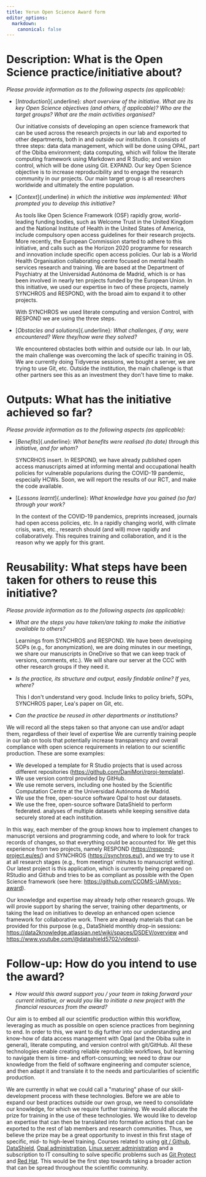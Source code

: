 ```yaml
---
title: Yerun Open Science Award form
editor_options:
  markdown:
    canonical: false
---
```


# Description: What is the Open Science practice/initiative about?

*Please provide information as to the following aspects (as applicable):*

-   [*Introduction*]{.underline}*: short overview of the initiative. What are
    its key Open Science objectives (and others, if applicable)? Who are the
    target groups? What are the main activities organised?*

    Our initiative consists of developing an open science framework that can be
    used across the research projects in our lab and exported to other
    departments, both in and outside our institution. It consists of three
    steps: data data management, which will be done using OPAL, part of the
    Obiba environment; data computing, which will follow the literate computing
    framework using Markdown and R Studio; and version control, which will be
    done using Git. EXPAND. Our key Open Science objective is to increase
    reproducibility and to engage the research community in our projects. Our
    main target group is all researchers worldwide and ultimately the entire
    population.

-   [*Context*]{.underline} *in which the initiative was implemented: What
    prompted you to develop this initiative?*

    As tools like Open Science Framework (OSF) rapidly grow, world-leading
    funding bodies, such as Welcome Trust in the United Kingdom and the National
    Institute of Health in the United States of America, include compulsory open
    access guidelines for their research projects. More recently, the European
    Commission started to adhere to this initiative, and calls such as the
    Horizon 2020 programme for research and innovation include specific open
    access policies. Our lab is a World Health Organisation collaborating centre
    focused on mental health services research and training. We are based at the
    Department of Psychiatry at the Universidad Autónoma de Madrid, which is or
    has been involved in nearly ten projects funded by the European Union. In
    this initiative, we used our expertise in two of these projects, namely
    SYNCHROS and RESPOND, with the broad aim to expand it to other projects.

    With SYNCHROS we used literate computing and version Control, with RESPOND
    we are using the three steps.

-   [*Obstacles and solutions*]{.underline}*: What challenges, if any, were
    encountered? Were they/how were they solved?*

    We encountered obstacles both within and outside our lab. In our lab, the
    main challenge was overcoming the lack of specific training in OS. We are
    currently doing Tidyverse sessions, we bought a server, we are trying to use
    Git, etc. Outside the institution, the main challenge is that other partners
    see this as an investment they don't have time to make.

<!--# blank field, max 400 words -->

# Outputs: What has the initiative achieved so far?

*Please provide information as to the following aspects (as applicable):*

-   [*Benefits*]{.underline}*: What benefits were realised (to date) through
    this initiative, and for whom?*

    SYNCRHOS insert. In RESPOND, we have already published open access
    manuscripts aimed at informing mental and occupational health policies for
    vulnerable popularions during the COVID-19 pandemic, especially HCWs. Soon,
    we will report the results of our RCT, and make the code available.

-   [*Lessons learnt*]{.underline}*: What knowledge have you gained (so far)
    through your work?*

    In the context of the COVID-19 pandemics, preprints increased, journals had
    open access policies, etc. In a rapidly changing world, with climate crisis,
    wars, etc., research should (and will) move rapidly and collaboratively.
    This requires training and collaboration, and it is the reason why we apply
    for this grant.

<!--# blank field, max 400 words -->

# Reusability: What steps have been taken for others to reuse this initiative?

*Please provide information as to the following aspects (as applicable):*

-   *What are the steps you have taken/are taking to make the initiative
    available to others?*

    Learnings from SYNCHROS and RESPOND. We have been developing SOPs (e.g., for
    anonymization), we are doing minutes in our meetings, we share our
    manuscripts in OneDrive so that we can keep track of versions, comments,
    etc.). We will share our server at the CCC with other research groups if
    they need it.

-   *Is the practice, its structure and output, easily findable online? If yes,
    where?*

    This I don't understand very good. Include links to policy briefs, SOPs,
    SYNCHROS paper, Lea's paper on Git, etc.

-   *Can the practice be reused in other departments or institutions?*

We will record all the steps taken so that anyone can use and/or adapt them,
regardless of their level of expertise We are currently training people in our
lab on tools that potentially increase transparency and overall compliance with
open science requirements in relation to our scientific production. These are
some examples:

-   We developed a template for R Studio projects that is used across different
    repositories (https://github.com/DaniMori/rproj-template).
-   We use version control provided by GitHub.
-   We use remote servers, including one hosted by the Scientific Computation
    Centre at the Universidad Autónoma de Madrid.
-   We use the free, open-source software Opal to host our datasets.
-   We use the free, open-source software DataShield to perform federated.
    analyses of multiple datasets while keeping sensitive data securely stored
    at each institution.

In this way, each member of the group knows how to implement changes to
manuscript versions and programming code, and where to look for track records of
changes, so that everything could be accounted for. We get this experience from
two projects, namely RESPOND (https://respond-project.eu/es/) and SYNCHROS
(https://synchros.eu/), and we try to use it at all research stages (e.g.,
from meetings' minutes to manuscript writing). Our latest project is this
application, which is currently being prepared on RStudio and Github and tries
to be as compliant as possible with the Open Science framework (see here:
https://github.com/CCOMS-UAM/yos-award).

Our knowledge and expertise may already help other research groups. We will
provie support by sharing the server, training other departments, or taking the
lead on initiatives to develop an enhanced open science framework for
collaborative work. There are already materials that can be provided for this
purpose (e.g., DataShield monthly drop-in sessions:
https://data2knowledge.atlassian.net/wiki/spaces/DSDEV/overview and
https://www.youtube.com/@datashield5702/videos).

<!--# 280 words -->

# Follow-up: How do you intend to use the award?

-   *How would this award support you / your team in taking forward your current
    initiative, or would you like to initiate a new project with the financial
    resources from the award?*

Our aim is to embed all our scientific production within this workflow,
leveraging as much as possible on open science practices from beginning to end.
In order to this, we want to dig further into our understanding and know-how of
data access management with Opal (and the Obiba suite in general), literate
computing, and version control with git/GitHub. All these technologies enable
creating reliable reproducible workflows, but learning to navigate them is time-
and effort-consuming; we need to draw our knowledge from the field of software
engineering and computer science, and then adapt it and translate it to the
needs and particularities of scientific production.

We are currently in what we could call a "maturing" phase of our
skill-development process with these technologies. Before we are able to expand
our best practices outside our own group, we need to consolidate our knowledge,
for which we require further training. We would allocate the prize for training
in the use of these technologies. We would like to develop an expertise that can
then be translated into formative actions that can be exported to the rest of
lab members and research communities. Thus, we believe the prize may be a great
opportunity to invest in this first stage of specific, mid- to high-level
training. Courses related to using [git /
Github](https://swcarpentry.github.io/git-novice/),
[DataShield](https://data2knowledge.atlassian.net/wiki/spaces/DSDEV/pages/12943395/Beginners+Hub),
[Opal administration](https://opaldoc.obiba.org/en/latest/cookbook/index.html),
[Linux server
administration](https://www.cbtnuggets.com/it-training/linux/server-administration)
and a subscription to IT consulting to solve specific problems such as [Git
Protect](https://gitprotect.com/it-consulting-and-development) and [Red
Hat](https://www.redhat.com/es/services/consulting). This would be the first
step towards taking a broader action that can be spread throughout the
scientific community.

<!--# 260 words -->
